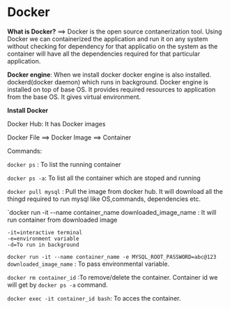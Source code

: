 # Docker

**What is Docker?**
==> Docker is the open source contanerization tool. Using Docker we can containerized the application and run it on any system without checking for dependency for that applicatio on the system as the container will have all the dependencies required for that particular application.

**Docker engine**: When we install docker docker engine is also installed. dockerd(docker daemon) which runs in background. Docker engine is installed on top of base OS. It provides required resources to application from the base OS. It gives virtual environment.

**Install Docker**


Docker Hub: It has Docker images

Docker File ==> Docker Image ==> Container

Commands:

`docker ps` : To list the running container

`docker ps -a`: To list all the container which are stoped and running

`docker pull mysql` : Pull the image from docker hub. It will download all the thingd required to run mysql like OS,commands, dependencies etc.

`docker run -it --name container_name downloaded_image_name : It will run container from downloaded image 

```
-it=interactive terminal 
-e=environment variable
-d=To run in background
```

`docker run -it --name container_name -e MYSQL_ROOT_PASSWORD=abc@123 downloaded_image_name` : To pass environmental variable.

`docker rm container_id` :To remove/delete the container. Container id we will get by `docker ps -a` command.

`docker exec -it container_id bash`: To acces the container.




